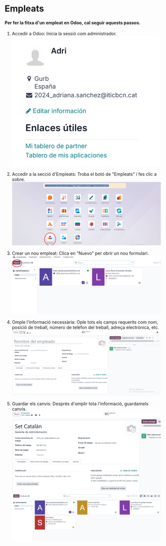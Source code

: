 #  Empleats


#### Per fer la fitxa d'un empleat en Odoo, cal seguir aquests passos.

1. Accedir a Odoo: Inicia la sessió com administrador.
![alt text](<img/Captura de pantalla 2024-11-07 121710.png>)

2. Accedir a la secció d'Empleats: Troba el botó de "Empleats" i fes clic a sobre.
![alt text](<img/Captura de pantalla 2024-11-07 121747.png>)
   
3. Crear un nou empleat: Clica en "Nuevo" per obrir un nou formulari.
![alt text](<img/Captura de pantalla 2024-11-07 121822.png>)

4. Omple l'informació necessària: Ople tots els camps requerits com nom, posició de treball, número de telèfon del treball, adreça electrònica, etc.
![alt text](<img/Captura de pantalla 2024-11-07 121846.png>)
  
5. Guardar els canvis: Després d'omplir tota l'informació, guardamels canvis.
![alt text](<img/Captura de pantalla 2024-11-07 122156.png>)
![alt text](<img/Captura de pantalla 2024-11-07 122319.png>)

























